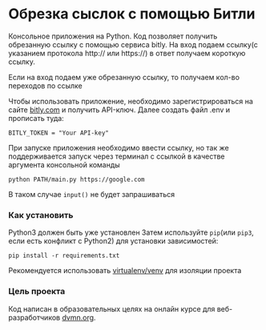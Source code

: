 # Обрезка сыслок с помощью Битли

Консольное приложения на Python. 
Код позволяет получить обрезанную ссылку с помощью сервиса bitly. 
На вход подаем ссылку(с указанием протокола http:// или https://) в ответ получаем короткую ссылку.

Если на вход подаем уже обрезанную ссылку, то получаем кол-во переходов по ссылке

Чтобы использовать приложение, необходимо зарегистрироваться на сайте [bitly.com](https://bitly.com/) и получить API-ключ.
Далее создать файл .env и прописать туда:
```
BITLY_TOKEN = "Your API-key"
```

При запуске приложения необходимо ввести ссылку, но так же поддерживается запуск через терминал с ссылкой в качестве аргумента консольной команды
```
python PATH/main.py https://google.com
```

В таком случае `input()` не будет запрашиваться

### Как установить

Python3 должен быть уже установлен
Затем используйте `pip`(или `pip3`, если есть конфликт с Python2) для установки зависимостей:
```
pip install -r requirements.txt
```

Рекомендуется использовать [virtualenv/venv](https://docs.python.org/3/library) для изоляции проекта

### Цель проекта

Код написан в образовательных целях на онлайн курсе для веб-разработчиков [dvmn.org](https://dvmn.org/).